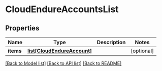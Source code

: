 # CloudEndureAccountsList

## Properties
Name | Type | Description | Notes
------------ | ------------- | ------------- | -------------
**items** | [**list[CloudEndureAccount]**](CloudEndureAccount.md) |  | [optional]

[[Back to Model list]](API_README.md#documentation-for-models) [[Back to API list]](API_README.md#documentation-for-api-endpoints) [[Back to README]](API_README.md)

